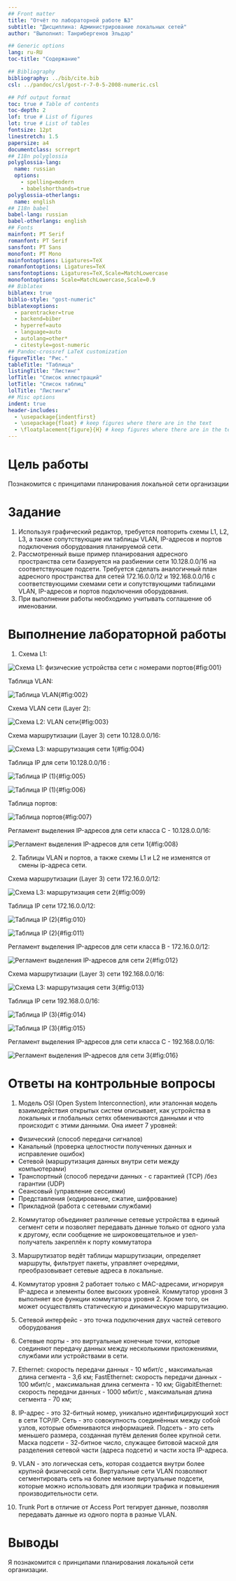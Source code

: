 ```yaml
---
## Front matter
title: "Отчёт по лабораторной работе №3"
subtitle: "Дисциплина: Администрирование локальных сетей"
author: "Выполнил: Танрибергенов Эльдар"

## Generic options
lang: ru-RU
toc-title: "Содержание"

## Bibliography
bibliography: ../bib/cite.bib
csl: ../pandoc/csl/gost-r-7-0-5-2008-numeric.csl

## Pdf output format
toc: true # Table of contents
toc-depth: 2
lof: true # List of figures
lot: true # List of tables
fontsize: 12pt
linestretch: 1.5
papersize: a4
documentclass: scrreprt
## I18n polyglossia
polyglossia-lang:
  name: russian
  options:
	- spelling=modern
	- babelshorthands=true
polyglossia-otherlangs:
  name: english
## I18n babel
babel-lang: russian
babel-otherlangs: english
## Fonts
mainfont: PT Serif
romanfont: PT Serif
sansfont: PT Sans
monofont: PT Mono
mainfontoptions: Ligatures=TeX
romanfontoptions: Ligatures=TeX
sansfontoptions: Ligatures=TeX,Scale=MatchLowercase
monofontoptions: Scale=MatchLowercase,Scale=0.9
## Biblatex
biblatex: true
biblio-style: "gost-numeric"
biblatexoptions:
  - parentracker=true
  - backend=biber
  - hyperref=auto
  - language=auto
  - autolang=other*
  - citestyle=gost-numeric
## Pandoc-crossref LaTeX customization
figureTitle: "Рис."
tableTitle: "Таблица"
listingTitle: "Листинг"
lofTitle: "Список иллюстраций"
lotTitle: "Список таблиц"
lolTitle: "Листинги"
## Misc options
indent: true
header-includes:
  - \usepackage{indentfirst}
  - \usepackage{float} # keep figures where there are in the text
  - \floatplacement{figure}{H} # keep figures where there are in the text
---
```


# Цель работы

Познакомится с принципами планирования локальной сети организации

# Задание

1. Используя графический редактор, требуется повторить схемы L1, L2, L3, а также сопутствующие им таблицы VLAN, IP-адресов и портов подключения оборудования планируемой сети.
2. Рассмотренный выше пример планирования адресного пространства сети базируется на разбиении сети 10.128.0.0/16 на соответствующие подсети.
Требуется сделать аналогичный план адресного пространства для сетей 172.16.0.0/12 и 192.168.0.0/16 с соответствующими схемами сети и сопутствующими таблицами VLAN, IP-адресов и портов подключения оборудования.
3. При выполнении работы необходимо учитывать соглашение об именовании.



# Выполнение лабораторной работы


1.  Cхема L1:

![Схема L1: физические устройства сети с номерами портов](../images/L1.png){#fig:001}


Таблица VLAN:

![Таблица VLAN](../images/VLAN-table.png){#fig:002}


Схема VLAN сети (Layer 2):

![Схема L2: VLAN сети](../images/L2.png){#fig:003}


Схема маршрутизации (Layer 3) сети 10.128.0.0/16:

![Схема L3: маршрутизация сети 1](../images/L3-1.png){#fig:004}


Таблица IP для сети 10.128.0.0/16 :

![Таблица IP (1)](../images/ip-table-1.1.png){#fig:005}

![Таблица IP (1)](../images/ip-table-1.2.png){#fig:006}


Таблица портов:

![Таблица портов](../images/port-table.png){#fig:007}


Регламент выделения IP-адресов для сети класса C - 10.128.0.0/16:

![Регламент выделения IP-адресов для сети 1](../images/ip-allocation-C.png){#fig:008}




2.   Таблицы VLAN и портов, а также схемы L1 и L2 не изменятся от смены ip-адреса сети.


Схема маршрутизации (Layer 3) сети 172.16.0.0/12:

![Схема L3: маршрутизация сети 2](../images/L3-2.png){#fig:009}


Таблица IP сети 172.16.0.0/12:

![Таблица IP (2)](../images/ip-table-2.1.png){#fig:010}

![Таблица IP (2)](../images/ip-table-2.2.png){#fig:011}


Регламент выделения IP-адресов для сети класса B  -  172.16.0.0/12:

![Регламент выделения IP-адресов для сети 2](../images/ip-allocation-B.png){#fig:012}



Схема маршрутизации (Layer 3) сети 192.168.0.0/16:

![Схема L3: маршрутизация сети 3](../images/L3-3.png){#fig:013}


Таблица IP сети 192.168.0.0/16:

![Таблица IP (3)](../images/ip-table-3.1.png){#fig:014}

![Таблица IP (3)](../images/ip-table-3.2.png){#fig:015}


Регламент выделения IP-адресов для сети класса C  -  192.168.0.0/16:

![Регламент выделения IP-адресов для сети 3](../images/ip-allocation-C.png){#fig:016}





# Ответы на контрольные вопросы

1. Модель OSI (Open System Interconnection), или эталонная модель взаимодействия открытых систем описывает, как устройства в локальных и глобальных 
сетях обмениваются данными и что происходит с этими данными. Она имеет 7 уровней:
- Физический (способ передачи сигналов)
- Канальный (проверка целостности полученных данных и исправление ошибок)
- Сетевой (маршрутизация данных внутри сети между компьютерами)
- Транспортный (способ передачи данных - с гарантией (TCP) /без гарантии (UDP)
- Сеансовый (управление сессиями)
- Представления (кодирование, сжатие, шифрование)
- Прикладной (работа с сетевыми службами)
 
2. Коммутатор объединяет различные сетевые устройства в единый сегмент сети и позволяет передавать данные только от одного узла к другому, если сообщение не широковещательное и узел-получатель 
закреплён к порту коммутатора

3. Маршрутизатор ведёт таблицы маршрутизации, определяет маршруты, фильтрует пакеты, управляет очередями, преобразовывает сетевые адреса в локальные.

4. Коммутатор уровня 2 работает только с MAC-адресами, игнорируя IP-адреса и элементы более высоких уровней. Коммутатор уровня 3 выполняет все функции коммутатора уровня 2.
 Кроме того, он может осуществлять статическую и динамическую маршрутизацию.

5. Сетевой интерфейс - это точка подключения двух частей сетевого оборудования

6. Сетевые порты - это виртуальные конечные точки, которые соединяют передачу данных между несколькими приложениями, службами или устройствами в сети. 

7. Ethernet: скорость передачи данных - 10 мбит/c , максимальная длина сегмента - 3,6 км;
FastEthernet: скорость передачи данных - 100 мбит/c , максимальная длина сегмента - 10 км;
GigabitEthernet: скорость передачи данных - 1000 мбит/c , максимальная длина сегмента - 70 км;

8. IP-адрес - это 32-битный номер, уникально идентифицирующий хост в сети TCP/IP.
Сеть - это совокупность соединённых между собой узлов, которые обмениваются информацией.
Подсеть - это сеть меньшего размера, созданная путём деления более крупной сети.
Маска подсети - 32-битное число, служащее битовой маской для разделения сетевой части (адреса подсети) и части хоста IP-адреса.


9. VLAN - это логическая сеть, которая создается внутри более крупной физической сети. 
Виртуальные сети VLAN позволяют сегментировать сеть на более мелкие виртуальные подсети, которые можно использовать для изоляции трафика и повышения производительности сети.


10. Trunk Port в отличие от Access Port тегирует данные, позволяя передавать данные из одного порта в разные VLAN.



# Выводы

Я познакомится с принципами планирования локальной сети организации.

